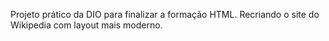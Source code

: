 Projeto prático da DIO para finalizar a formação HTML. Recriando o site do Wikipedia com layout mais moderno. 

